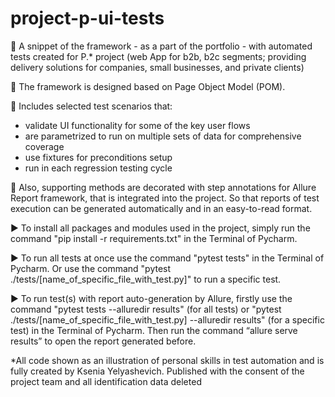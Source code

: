 # project-p-ui-tests

🔸 A snippet of the framework - as a part of the portfolio - with automated tests created for P.* project (web App for b2b, b2c segments; providing delivery solutions for companies, small businesses, and private clients)

🔸 The framework is designed based on Page Object Model (POM).

🔸 Includes selected test scenarios that:
- validate UI functionality for some of the key user flows 
- are parametrized to run on multiple sets of data for comprehensive coverage
- use fixtures for preconditions setup
- run in each regression testing cycle 

🔸 Also, supporting methods are decorated with step annotations for Allure Report framework, that is integrated into the project. So that reports of test execution can be generated automatically and in an easy-to-read format.

▶️ To install all packages and modules used in the project, simply run the command "pip install -r requirements.txt" in the Terminal of Pycharm.

▶️ To run all tests at once use the command "pytest tests" in the Terminal of Pycharm. Or use the command "pytest ./tests/[name_of_specific_file_with_test.py]" to run a specific test.

▶️ To run test(s) with report auto-generation by Allure, firstly use the command "pytest tests --alluredir results" (for all tests) or "pytest ./tests/[name_of_specific_file_with_test.py] --alluredir results" (for a specific test) in the Terminal of Pycharm. Then run the command “allure serve results” to open the report generated before.

*All code shown as an illustration of personal skills in test automation and is fully created by Ksenia Yelyashevich. Published with the consent of the project team and all identification data deleted


